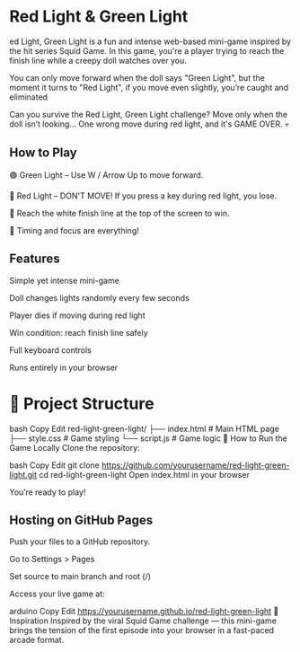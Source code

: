# Red Light & Green Light 
ed Light, Green Light is a fun and intense web-based mini-game inspired by the hit series Squid Game. In this game, you're a player trying to reach the finish line while a creepy doll watches over you.

You can only move forward when the doll says "Green Light", but the moment it turns to "Red Light", if you move even slightly, you’re caught and eliminated

Can you survive the Red Light, Green Light challenge?
Move only when the doll isn’t looking…
One wrong move during red light, and it's GAME OVER. 💀

 
## How to Play
🟢 Green Light – Use W / Arrow Up to move forward.

🔴 Red Light – DON'T MOVE! If you press a key during red light, you lose.

🏁 Reach the white finish line at the top of the screen to win.

🎯 Timing and focus are everything!

## Features
Simple yet intense mini-game

Doll changes lights randomly every few seconds

Player dies if moving during red light

Win condition: reach finish line safely

Full keyboard controls

Runs entirely in your browser

# 📁 Project Structure
bash
Copy
Edit
red-light-green-light/
├── index.html       # Main HTML page
├── style.css        # Game styling
└── script.js        # Game logic
🚀 How to Run the Game Locally
Clone the repository:

bash
Copy
Edit
git clone https://github.com/yourusername/red-light-green-light.git
cd red-light-green-light
Open index.html in your browser

You’re ready to play!

## Hosting on GitHub Pages
Push your files to a GitHub repository.

Go to Settings > Pages

Set source to main branch and root (/)

Access your live game at:

arduino
Copy
Edit
https://yourusername.github.io/red-light-green-light
🧠 Inspiration
Inspired by the viral Squid Game challenge — this mini-game brings the tension of the first episode into your browser in a fast-paced arcade format.
